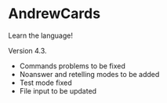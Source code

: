 # AndrewCards
Learn the language!

Version 4.3.
- Commands problems to be fixed
- Noanswer and retelling modes to be added
- Test mode fixed
- File input to be updated
